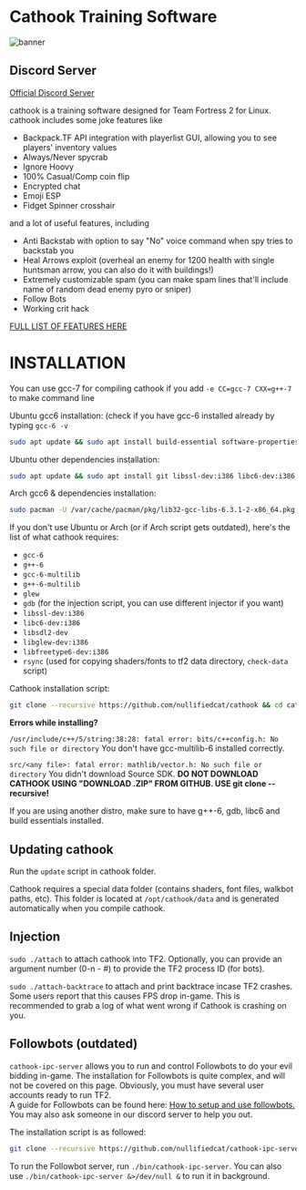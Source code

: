 # Cathook Training Software
![banner](http://i.imgur.com/w96wdtE.png)

## Discord Server
[Official Discord Server](https://discord.gg/kvNVNSX)

cathook is a training software designed for Team Fortress 2 for Linux. cathook includes some joke features like

* Backpack.TF API integration with playerlist GUI, allowing you to see players' inventory values
* Always/Never spycrab
* Ignore Hoovy
* 100% Casual/Comp coin flip
* Encrypted chat
* Emoji ESP
* Fidget Spinner crosshair

and a lot of useful features, including

* Anti Backstab with option to say "No" voice command when spy tries to backstab you
* Heal Arrows exploit (overheal an enemy for 1200 health with single huntsman arrow, you can also do it with buildings!)
* Extremely customizable spam (you can make spam lines that'll include name of random dead enemy pyro or sniper)
* Follow Bots
* Working crit hack

[FULL LIST OF FEATURES HERE](https://github.com/nullifiedcat/cathook/wiki/List-of-features)

# INSTALLATION

You can use gcc-7 for compiling cathook if you add `-e CC=gcc-7 CXX=g++-7` to make command line

Ubuntu gcc6 installation: (check if you have gcc-6 installed already by typing `gcc-6 -v`
```bash
sudo apt update && sudo apt install build-essential software-properties-common -y && sudo add-apt-repository ppa:ubuntu-toolchain-r/test -y && sudo apt update && sudo apt install gcc-snapshot g++-6-multilib gcc-6 g++-6 -y
```

Ubuntu other dependencies installation:

```bash
sudo apt update && sudo apt install git libssl-dev:i386 libc6-dev:i386 gdb libsdl2-dev libglew-dev:i386 libfreetype6-dev:i386 -y 
```


Arch gcc6 & dependencies installation:
```bash
sudo pacman -U /var/cache/pacman/pkg/lib32-gcc-libs-6.3.1-2-x86_64.pkg.tar.xz /var/cache/pacman/pkg/gcc-libs-multilib-6.3.1-2-x86_64.pkg.tar.xz /var/cache/pacman/pkg/gcc-multilib-6.3.1-2-x86_64.pkg.tar.xz && sudo cp -r /usr/include/c++/6.3.1/ /tmp/ && sudo pacman -S gdb gdb-common glew1.10 glew lib32-glew1.10 rsync lib62-gcc-libs gcc-libs-multilib gcc-multilib --noconfirm && yes | sudo cp -r  /tmp/6.3.1/ /usr/include/c++/
```

If you don't use Ubuntu or Arch (or if Arch script gets outdated), here's the list of what cathook requires:

* `gcc-6`
* `g++-6`
* `gcc-6-multilib`
* `g++-6-multilib`
* `glew`
* `gdb` (for the injection script, you can use different injector if you want)
* `libssl-dev:i386`
* `libc6-dev:i386`
* `libsdl2-dev`
* `libglew-dev:i386`
* `libfreetype6-dev:i386`
* `rsync` (used for copying shaders/fonts to tf2 data directory, `check-data` script)


Cathook installation script:
```bash
git clone --recursive https://github.com/nullifiedcat/cathook && cd cathook && bash build-tf2 && bash check-data /opt/cathook/data
```

**Errors while installing?**

`/usr/include/c++/5/string:38:28: fatal error: bits/c++config.h: No such file or directory`
You don't have gcc-multilib-6 installed correctly.

`src/<any file>: fatal error: mathlib/vector.h: No such file or directory`
You didn't download Source SDK. **DO NOT DOWNLOAD CATHOOK USING "DOWNLOAD .ZIP" FROM GITHUB. USE git clone --recursive!**

If you are using another distro, make sure to have g++-6, gdb, libc6 and build essentials installed.

## Updating cathook
Run the `update` script in cathook folder.

Cathook requires a special data folder (contains shaders, font files, walkbot paths, etc). This folder is located at `/opt/cathook/data` and is generated automatically when you compile cathook.

## Injection
`sudo ./attach` to attach cathook into TF2. Optionally, you can provide an argument number (0-n - #) to provide the TF2 process ID (for bots).

`sudo ./attach-backtrace` to attach and print backtrace incase TF2 crashes. Some users report that this causes FPS drop in-game. This is recommended to grab a log of what went wrong if Cathook is crashing on you.

## Followbots (outdated)
`cathook-ipc-server` allows you to run and control Followbots to do your evil bidding in-game. The installation for Followbots is quite complex, and will not be covered on this page. Obviously, you must have several user accounts ready to run TF2.  
A guide for Followbots can be found here: [How to setup and use followbots.](https://www.youtube.com/watch?v=kns5-nw7xUg)  
You may also ask someone in our discord server to help you out.

The installation script is as followed:
```bash
git clone --recursive https://github.com/nullifiedcat/cathook-ipc-server && cd cathook-ipc-server && make -j4
```
To run the Followbot server, run `./bin/cathook-ipc-server`. You can also use `./bin/cathook-ipc-server &>/dev/null &` to run it in background.

